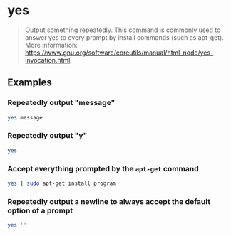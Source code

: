 # yes

> Output something repeatedly. This command is commonly used to answer yes to every prompt by install commands (such as apt-get). More information: <https://www.gnu.org/software/coreutils/manual/html_node/yes-invocation.html>.

## Examples

### Repeatedly output "message"

```bash
yes message
```

### Repeatedly output "y"

```bash
yes
```

### Accept everything prompted by the `apt-get` command

```bash
yes | sudo apt-get install program
```

### Repeatedly output a newline to always accept the default option of a prompt

```bash
yes ''
```
